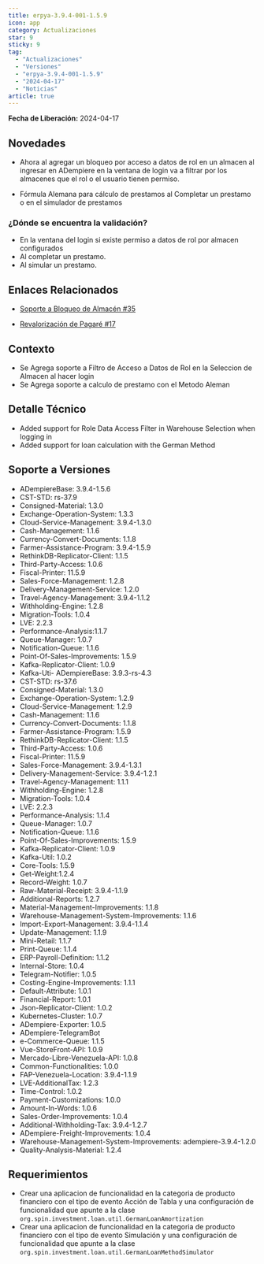 ```yaml
---
title: erpya-3.9.4-001-1.5.9
icon: app
category: Actualizaciones
star: 9
sticky: 9
tag:
  - "Actualizaciones"
  - "Versiones"
  - "erpya-3.9.4-001-1.5.9"
  - "2024-04-17"
  - "Noticias"
article: true
---
```


**Fecha de Liberación:** 2024-04-17

## Novedades

- Ahora al agregar un bloqueo por acceso a datos de rol en un almacen al ingresar en ADempiere en la ventana de login va a filtrar por los almacenes que el rol o el usuario tienen permiso.

- Fórmula Alemana para cálculo de prestamos al Completar un prestamo o en el simulador de prestamos

### ¿Dónde se encuentra la validación?

- En la ventana del login si existe permiso a datos de rol por almacen configurados
- Al completar un prestamo.
- Al simular un prestamo.

## Enlaces Relacionados

- [Soporte a Bloqueo de Almacén #35](https://github.com/erpcya/Control-NATULAC/issues/35)

- [Revalorización de Pagaré #17](https://github.com/erpcya/Control-NATULAC/issues/17)

## Contexto

- Se Agrega soporte a Filtro de Acceso a Datos de Rol en la Seleccion de Almacen al hacer login
- Se Agrega soporte a calculo de prestamo con el Metodo Aleman

## Detalle Técnico

- Added support for Role Data Access Filter in Warehouse Selection when logging in
- Added support for loan calculation with the German Method

## Soporte a Versiones

- ADempiereBase: 3.9.4-1.5.6
- CST-STD: rs-37.9
- Consigned-Material: 1.3.0
- Exchange-Operation-System: 1.3.3
- Cloud-Service-Management: 3.9.4-1.3.0
- Cash-Management: 1.1.6
- Currency-Convert-Documents: 1.1.8
- Farmer-Assistance-Program: 3.9.4-1.5.9
- RethinkDB-Replicator-Client: 1.1.5
- Third-Party-Access: 1.0.6
- Fiscal-Printer: 11.5.9
- Sales-Force-Management: 1.2.8
- Delivery-Management-Service: 1.2.0
- Travel-Agency-Management: 3.9.4-1.1.2
- Withholding-Engine: 1.2.8
- Migration-Tools: 1.0.4
- LVE: 2.2.3
- Performance-Analysis:1.1.7
- Queue-Manager: 1.0.7
- Notification-Queue: 1.1.6
- Point-Of-Sales-Improvements: 1.5.9
- Kafka-Replicator-Client: 1.0.9
- Kafka-Uti- ADempiereBase: 3.9.3-rs-4.3
- CST-STD: rs-37.6
- Consigned-Material: 1.3.0
- Exchange-Operation-System: 1.2.9
- Cloud-Service-Management: 1.2.9
- Cash-Management: 1.1.6
- Currency-Convert-Documents: 1.1.8
- Farmer-Assistance-Program: 1.5.9
- RethinkDB-Replicator-Client: 1.1.5
- Third-Party-Access: 1.0.6
- Fiscal-Printer: 11.5.9
- Sales-Force-Management: 3.9.4-1.3.1
- Delivery-Management-Service: 3.9.4-1.2.1
- Travel-Agency-Management: 1.1.1
- Withholding-Engine: 1.2.8
- Migration-Tools: 1.0.4
- LVE: 2.2.3
- Performance-Analysis: 1.1.4
- Queue-Manager: 1.0.7
- Notification-Queue: 1.1.6
- Point-Of-Sales-Improvements: 1.5.9
- Kafka-Replicator-Client: 1.0.9
- Kafka-Util: 1.0.2
- Core-Tools: 1.5.9
- Get-Weight:1.2.4
- Record-Weight: 1.0.7
- Raw-Material-Receipt: 3.9.4-1.1.9
- Additional-Reports: 1.2.7
- Material-Management-Improvements: 1.1.8
- Warehouse-Management-System-Improvements: 1.1.6
- Import-Export-Management: 3.9.4-1.1.4
- Update-Management: 1.1.9
- Mini-Retail: 1.1.7
- Print-Queue: 1.1.4
- ERP-Payroll-Definition: 1.1.2
- Internal-Store: 1.0.4
- Telegram-Notifier: 1.0.5
- Costing-Engine-Improvements: 1.1.1
- Default-Attribute: 1.0.1
- Financial-Report: 1.0.1
- Json-Replicator-Client: 1.0.2
- Kubernetes-Cluster: 1.0.7
- ADempiere-Exporter: 1.0.5
- ADempiere-TelegramBot
- e-Commerce-Queue: 1.1.5
- Vue-StoreFront-API: 1.0.9
- Mercado-Libre-Venezuela-API: 1.0.8
- Common-Functionalities: 1.0.0
- FAP-Venezuela-Location: 3.9.4-1.1.9
- LVE-AdditionalTax: 1.2.3
- Time-Control: 1.0.2
- Payment-Customizations: 1.0.0
- Amount-In-Words: 1.0.6
- Sales-Order-Improvements: 1.0.4
- Additional-Withholding-Tax: 3.9.4-1.2.7
- ADempiere-Freight-Improvements: 1.0.4
- Warehouse-Management-System-Improvements: adempiere-3.9.4-1.2.0
- Quality-Analysis-Material: 1.2.4

## Requerimientos

- Crear una aplicacion de funcionalidad en la categoria de producto financiero con el tipo de evento Acción de Tabla y una configuración de funcionalidad que apunte a la clase `org.spin.investment.loan.util.GermanLoanAmortization`
- Crear una aplicacion de funcionalidad en la categoria de producto financiero con el tipo de evento Simulación y una configuración de funcionalidad que apunte a la clase `org.spin.investment.loan.util.GermanLoanMethodSimulator`
